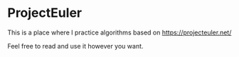 # ProjectEuler

This is a place where I practice algorithms based on https://projecteuler.net/

Feel free to read and use it however you want.
